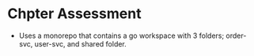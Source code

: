 # Chpter Assessment

- Uses a monorepo that contains a go workspace with 3 folders; order-svc, user-svc, and shared folder.